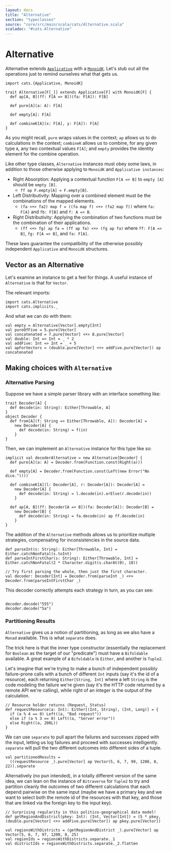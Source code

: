 ```yaml
---
layout: docs
title: "Alternative"
section: "typeclasses"
source: "core/src/main/scala/cats/Alternative.scala"
scaladoc: "#cats.Alternative"
---
```

# Alternative
Alternative extends [`Applicative`](applicative.html) with a [`MonoidK`](monoidk.html).
Let's stub out all the operations just to remind ourselves what that gets us.

```tut:book:silent
import cats.{Applicative, MonoidK}

trait Alternative[F[_]] extends Applicative[F] with MonoidK[F] {
  def ap[A, B](ff: F[A => B])(fa: F[A]): F[B]

  def pure[A](a: A): F[A]

  def empty[A]: F[A]

  def combineK[A](x: F[A], y: F[A]): F[A]
}
```

As you might recall, `pure` wraps values in the context; `ap` allows us to do calculations in the context; `combineK` allows us to combine, for any given type `A`, any two contextual values `F[A]`; and `empty` provides the identity element for the combine operation.

Like other type classes, `Alternative` instances must obey some laws, in addition to those otherwise applying to `MonoidK` and `Applicative instances`:

* Right Absorption: Applying a contextual function `F[A => B]` to `empty [A]` should be `empty [B]`.
  * `ff ap F.empty[A] = F.empty[B]`.
* Left Distributivity:  Mapping over a combined element must be the combinations of the mapped elements.
  * `(fa <+> fa2) map f = ((fa map f) <+> (fa2 map f))` where `fa: F[A]` and `fb: F[B]` and `f: A => B`.
* Right Distributivity: Applying the combination of two functions must be the combination of their applications.
  * `(ff <+> fg) ap fa = (ff ap fa) <+> (fg ap fa)` where `ff: F[A => B]`, `fg: F[A => B]`, and `fa: F[A]`.

These laws guarantee the compatibility of the otherwise possibly independent `Applicative` and `MonoidK` structures.

## Vector as an Alternative

Let's examine an instance to get a feel for things. A useful instance of `Alternative` is that for `Vector`.

The relevant imports:

```tut:book:reset:silent
import cats.Alternative
import cats.implicits._
```

And what we can do with them:

```tut:book
val empty = Alternative[Vector].empty[Int]
val pureOfFive = 5.pure[Vector]
val concatenated = 7.pure[Vector] <+> 8.pure[Vector]
val double: Int => Int = _ * 2
val addFive: Int => Int = _ + 5
val apForVectors = (double.pure[Vector] <+> addFive.pure[Vector]) ap concatenated
```

## Making choices with `Alternative`

### Alternative Parsing

Suppose we have a simple parser library with an interface something like:

```tut:book:silent
trait Decoder[A] {
  def decode(in: String): Either[Throwable, A]
}
object Decoder {
  def from[A](f: String => Either[Throwable, A]): Decoder[A] =
    new Decoder[A] {
      def decode(in: String) = f(in)
    }
}
```

Then, we can implement an `Alternative` instance for this type like so:

```tut:book:silent
implicit val decoderAlternative = new Alternative[Decoder] {
  def pure[A](a: A) = Decoder.from(Function.const(Right(a)))

  def empty[A] = Decoder.from(Function.const(Left(new Error("No dice."))))

  def combineK[A](l: Decoder[A], r: Decoder[A]): Decoder[A] =
    new Decoder[A] {
      def decode(in: String) = l.decode(in).orElse(r.decode(in))
    }

  def ap[A, B](ff: Decoder[A => B])(fa: Decoder[A]): Decoder[B] =
    new Decoder[B] {
      def decode(in: String) = fa.decode(in) ap ff.decode(in)
    }
}
```

The addition of the `Alternative` methods allows us to prioritize multiple strategies, compensating for inconsistencies in the source data.

```tut:book:silent
def parseInt(s: String): Either[Throwable, Int] = Either.catchNonFatal(s.toInt)
def parseIntFirstChar(s: String): Either[Throwable, Int] = Either.catchNonFatal(2 * Character.digit(s.charAt(0), 10))

// Try first parsing the whole, then just the first character.
val decoder: Decoder[Int] = Decoder.from(parseInt _) <+> Decoder.from(parseIntFirstChar _)
```

This decoder correctly attempts each strategy in turn, as you can see:

```tut:book

decoder.decode("555")
decoder.decode("5a")
```

### Partitioning Results

`Alternative` gives us a notion of partitioning, as long as we also have a `Monad` available. This is what `separate` does.

The trick here is that the inner type constructor (essentially the replacement for `Boolean` as the target of our "predicate") must have a `Bifoldable` available. A great example of a `Bifoldable` is `Either`, and another is `Tuple2`.

Let's imagine that we're trying to make a bunch of independent possibly failure-prone calls with a bunch of different `Int` inputs (say it's the id of a resource), each returning `Either[String, Int]` where a left `String` is the code modeling the failure we're given (say it's the HTTP code returned by a remote API we're calling), while right of an integer is the output of the calculation.

```tut:book:silent
// Resource holder returns (Request, Status)
def requestResource(a: Int): Either[(Int, String), (Int, Long)] = {
  if (a % 4 == 0) Left((a, "Bad request"))
  else if (a % 3 == 0) Left((a, "Server error"))
  else Right((a, 200L))
}
```

We can use `separate` to pull apart the failures and successes zipped with the input, letting us log failures and proceed with successes intelligently. `separate` will pull the two different outcomes into different sides of a tuple.

```tut:book
val partitionedResults = 
  ((requestResource _).pure[Vector] ap Vector(5, 6, 7, 99, 1200, 8, 22)).separate
```

Alternatively (no pun intended), in a totally different version of the same idea, we can lean on the instance of `Bitraverse` for `Tuple2` to try and partition cleanly the outcomes of two different calculations that each depend pairwise on the same input (maybe we have a primary key and we want to select both the remote id of the resources with that key, and those that are linked via the foreign key to the input key).

```tut:book
// Surprising regularity in this politico-geographical data model!
def getRegionAndDistrict(pkey: Int): (Int, Vector[Int]) = (5 * pkey, (double.pure[Vector] <+> addFive.pure[Vector]) ap pkey.pure[Vector])

val regionsWithDistricts = (getRegionAndDistrict _).pure[Vector] ap Vector(5, 6, 7, 97, 1200, 8, 25)
val regionIds = regionsWithDistricts.separate._1
val districtIds = regionsWithDistricts.separate._2.flatten
```
